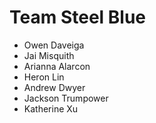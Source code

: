 # Team Steel Blue

- Owen Daveiga
- Jai Misquith
- Arianna Alarcon
- Heron Lin
- Andrew Dwyer
- Jackson Trumpower
- Katherine Xu
